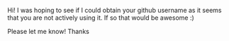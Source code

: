 Hi! I was hoping to see if I could obtain your github username as it seems that you are not actively using it. If so that would be awesome :)

Please let me know!
Thanks
